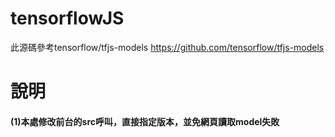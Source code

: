 # tensorflowJS
此源碼參考tensorflow/tfjs-models
https://github.com/tensorflow/tfjs-models

##

# 說明
#### (1)本處修改前台的src呼叫，直接指定版本，並免網頁讀取model失敗  
##### <script src="https://cdn.jsdelivr.net/npm/@tensorflow/tfjs@0.9.0">
##### <script src="https://cdn.jsdelivr.net/npm/@tensorflow-models/coco-ssd@1.1.0">
    
  ##
  
#### (2)bbox屬性
##### const result = await model.detect(image);
##### ....
##### 此處result是辨識結果物件bbox，具備以下三個屬性~
##### [{
  ##### bbox: [x, y, width, height],
  ##### class: "cat",
  ##### score: 0.8380282521247864
##### }]  

  
 ## 
  
#### (3)多個bbox
##### bbox輸出若有3個，result[i]的i會是0,1,2，分別代表三個bbox
##### result[0].bbox, .class, .score
##### result[1].bbox, .class, .score
##### result[1].bbox, .class, .score
